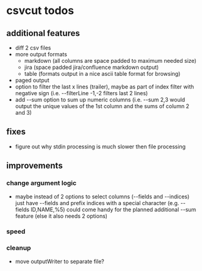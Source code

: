 # csvcut todos

## additional features
* diff 2 csv files
* more output formats
  * markdown (all columns are space padded to maximum needed size)
  * jira (space padded jira/confluence markdown output)
  * table (formats output in a nice ascii table format for browsing)
* paged output
* option to filter the last x lines (trailer), maybe as part of index filter with negative sign (i.e. --filterLine -1,-2 filters last 2 lines)
* add --sum option to sum up numeric columns (i.e. --sum 2,3 would output the unique values of the 1st column and the sums of column 2 and 3)

## fixes
* figure out why stdin processing is much slower then file processing

## improvements

### change argument logic
* maybe instead of 2 options to select columns (--fields and --indices) just have --fields and prefix indices with a special character  (e.g. --fields ID,NAME,%5) could come handy for the planned additional --sum feature (else it also needs 2 options)

### speed

### cleanup
* move outputWriter to separate file?
